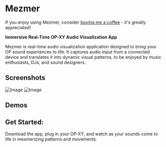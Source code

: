 # Mezmer

If you enjoy using Mezmer, consider [buying me a coffee](https://ko-fi.com/iad_draws) - it's greatly appreciated!

**Immersive Real-Time OP-XY Audio Visualization App**

Mezmer is real-time audio visualization application designed to bring your OP sound experiences to life. It captures audio input from a connected device and translates it into dynamic visual patterns, to be enjoyed by music enthusiasts, DJs, and sound designers.

## Screenshots
![Image](/assets/images/sn1.png)
![Image](/assets/images/sn2.png)


## Demos

## Get Started:
Download the app, plug in your OP-XY, and watch as your sounds come to life in mesmerizing patterns and movements.